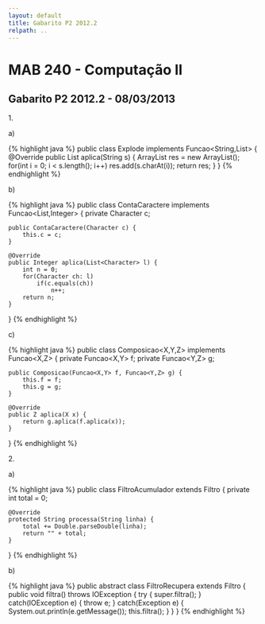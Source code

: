 ```yaml
---
layout: default
title: Gabarito P2 2012.2
relpath: ..
---
```


MAB 240 - Computação II
=======================

Gabarito P2 2012.2 - 08/03/2013
-------------------------------

1\.

a) 

{% highlight java %}
public class Explode implements Funcao<String,List<Character>> {
	@Override
	public List<Character> aplica(String s) {
		ArrayList<Character> res =
				new ArrayList<Character>();
		for(int i = 0; i < s.length(); i++)
			res.add(s.charAt(i));
		return res;
	}
}
{% endhighlight %}

b)

{% highlight java %}
public class ContaCaractere implements Funcao<List<Character>,Integer> {
	private Character c;
	
	public ContaCaractere(Character c) {
		this.c = c;
	}
	
	@Override
	public Integer aplica(List<Character> l) {
		int n = 0;
		for(Character ch: l)
			if(c.equals(ch))
				n++;
		return n;
	}
}
{% endhighlight %}

c)

{% highlight java %}
public class Composicao<X,Y,Z> implements Funcao<X,Z> {
	private Funcao<X,Y> f;
	private Funcao<Y,Z> g;
	
	public Composicao(Funcao<X,Y> f, Funcao<Y,Z> g) {
		this.f = f;
		this.g = g;
	}
	
	@Override
	public Z aplica(X x) {
		return g.aplica(f.aplica(x));
	}
}
{% endhighlight %}


2\.

a)

{% highlight java %}
public class FiltroAcumulador extends Filtro {
	private int total = 0;
	
	@Override
	protected String processa(String linha) {
		total += Double.parseDouble(linha);
		return "" + total;
	}
}
{% endhighlight %}

b)

{% highlight java %}
public abstract class FiltroRecupera extends Filtro {
	public void filtra() throws IOException {
		try {
			super.filtra();
		} catch(IOException e) {
			throw e;
		} catch(Exception e) {
			System.out.println(e.getMessage());
			this.filtra();
		}
	}
}
{% endhighlight %}

